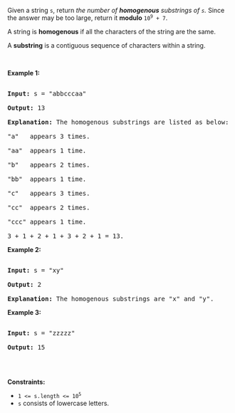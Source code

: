 Given a string `` s ``, return _the number of __homogenous__ substrings of _`` s ``_._ Since the answer may be too large, return it __modulo__ <code>10<sup>9</sup> + 7</code>.

A string is __homogenous__ if all the characters of the string are the same.

A __substring__ is a contiguous sequence of characters within a string.

&nbsp;

__Example 1:__

<pre>
<strong>Input:</strong> s = "abbcccaa"
<strong>Output:</strong> 13
<strong>Explanation:</strong> The homogenous substrings are listed as below:
"a"   appears 3 times.
"aa"  appears 1 time.
"b"   appears 2 times.
"bb"  appears 1 time.
"c"   appears 3 times.
"cc"  appears 2 times.
"ccc" appears 1 time.
3 + 1 + 2 + 1 + 3 + 2 + 1 = 13.</pre>

__Example 2:__

<pre>
<strong>Input:</strong> s = "xy"
<strong>Output:</strong> 2
<strong>Explanation:</strong> The homogenous substrings are "x" and "y".</pre>

__Example 3:__

<pre>
<strong>Input:</strong> s = "zzzzz"
<strong>Output:</strong> 15
</pre>

&nbsp;

__Constraints:__

*   <code>1 &lt;= s.length &lt;= 10<sup>5</sup></code>
*   `` s `` consists of lowercase letters.